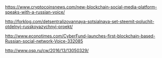 https://www.cryptocoinsnews.com/new-blockchain-social-media-platform-speaks-with-a-russian-voice/

http://forklog.com/detsentralizovannaya-sotsialnaya-set-steemit-poluchit-otdelnyj-russkoyazychnyj-proekt/

http://www.econotimes.com/CyberFund-launches-first-blockchain-based-Russian-social-network-Voice-332085

http://www.osp.ru/cw/2016/13/13050329/